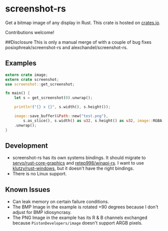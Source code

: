 # screenshot-rs
Get a bitmap image of any display in Rust. This crate is hosted on [crates.io](https://crates.io/crates/screenshot).

Contributions welcome!

##Disclosure
This is only a manual merge of with a couple of bug fixes posixphreak/screenshot-rs and alexchandel/screenshot-rs.

## Examples

```rust
extern crate image;
extern crate screenshot;
use screenshot::get_screenshot;

fn main() {
	let s = get_screenshot(0).unwrap();

	println!("{} x {}", s.width(), s.height());

	image::save_buffer(&Path::new("test.png"),
		s.as_slice(), s.width() as u32, s.height() as u32, image::RGBA(8))
	.unwrap();
}
```

## Development
* screenshot-rs has its own systems bindings. It should migrate to [servo/rust-core-graphics](https://github.com/servo/rust-core-graphics) and [retep998/winapi-rs](https://github.com/retep998/winapi-rs). I want to use [klutzy/rust-windows](https://github.com/klutzy/rust-windows), but it doesn't have the right bindings.
* There is no Linux support.

## Known Issues
* Can leak memory on certain failure conditions.
* The BMP Image in the example is rotated +90 degrees because I don't adjust for BMP idiosyncrasy.
* The PNG Image in the example has its R & B channels exchanged because `PistonDevelopers/image` doesn't support ARGB pixels.
